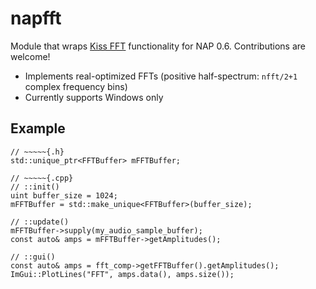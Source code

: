 # napfft

Module that wraps [Kiss FFT](https://github.com/mborgerding/kissfft) functionality for NAP 0.6. Contributions are welcome!

- Implements real-optimized FFTs (positive half-spectrum: `nfft/2+1` complex frequency bins)
- Currently supports Windows only

## Example
```
// ~~~~~{.h}
std::unique_ptr<FFTBuffer> mFFTBuffer;

// ~~~~~{.cpp} 
// ::init()
uint buffer_size = 1024;
mFFTBuffer = std::make_unique<FFTBuffer>(buffer_size);

// ::update()
mFFTBuffer->supply(my_audio_sample_buffer);
const auto& amps = mFFTBuffer->getAmplitudes();

// ::gui()
const auto& amps = fft_comp->getFFTBuffer().getAmplitudes();
ImGui::PlotLines("FFT", amps.data(), amps.size());
```